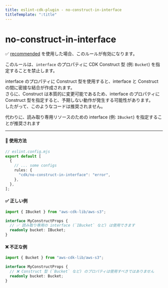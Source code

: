 ```yaml
---
title: eslint-cdk-plugin - no-construct-in-interface
titleTemplate: ":title"
---
```


# no-construct-in-interface

<div class="info-item">
  ✅ <a href="/ja/rules/#recommended-rules">recommended</a>
  を使用した場合、このルールが有効になります。
</div>

このルールは、`interface` のプロパティに CDK Construct 型 (例: `Bucket`) を指定することを禁止します。

interface のプロパティに Construct 型を使用すると、interface と Construct の間に密接な結合が作成されます。  
さらに、Construct は本質的に変更可能であるため、interface のプロパティに Construct 型を指定すると、予期しない動作が発生する可能性があります。  
したがって、このようなコードは推奨されません。

代わりに、読み取り専用リソースのための interface (例: `IBucket`) を指定することが推奨されます

---

#### 🔧 使用方法

```ts
// eslint.config.mjs
export default [
  {
    // ... some configs
    rules: {
      "cdk/no-construct-in-interface": "error",
    },
  },
];
```

#### ✅ 正しい例

```ts
import { IBucket } from "aws-cdk-lib/aws-s3";

interface MyConstructProps {
  // ✅ 読み取り専用の interface (`IBucket` など) は使用できます
  readonly bucket: IBucket;
}
```

#### ❌ 不正な例

```ts
import { Bucket } from "aws-cdk-lib/aws-s3";

interface MyConstructProps {
  // ❌ Construct 型 (`Bucket` など) のプロパティは使用すべきではありません
  readonly bucket: Bucket;
}
```
